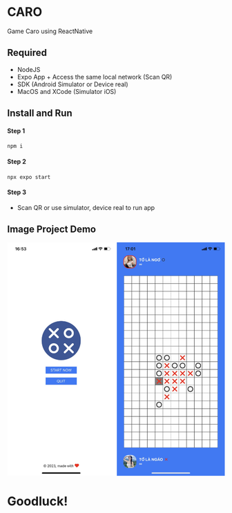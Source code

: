 # CARO
Game Caro using ReactNative

## Required
- NodeJS
- Expo App + Access the same local network (Scan QR)
- SDK (Android Simulator or Device real)
- MacOS and XCode (Simulator iOS)

## Install and Run
#### Step 1
```
npm i
```
#### Step 2
```
npx expo start
```
#### Step 3
- Scan QR or use simulator, device real to run app

## Image Project Demo
<img width="250px" src="./images/demo_1.png">
<img width="250px" src="./images/demo_2.png">

# Goodluck!